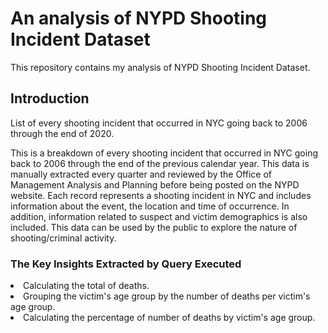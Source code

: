  <h1>An analysis of NYPD Shooting Incident Dataset</h1>
 
 This repository contains my analysis of NYPD Shooting Incident Dataset.

 <h2>Introduction</h2>
 
 List of every shooting incident that occurred in NYC going back to 2006 through the end of 2020.

This is a breakdown of every shooting incident that occurred in NYC going back to 2006 through the end of the previous calendar year. This data is manually extracted every quarter and reviewed by the Office of Management Analysis and Planning before being posted on the NYPD website. Each record represents a shooting incident in NYC and includes information about the event, the location and time of occurrence. In addition, information related to suspect and victim demographics is also included. This data can be used by the public to explore the nature of shooting/criminal activity.
 
 <h3>The Key Insights Extracted by Query Executed</h3>
 
 <li>Calculating the total of deaths.</li>
 <li>Grouping the victim's age group by the number of deaths per victim's age group.</li>
 <li>Calculating the percentage of number of deaths by victim's age group.</li>
